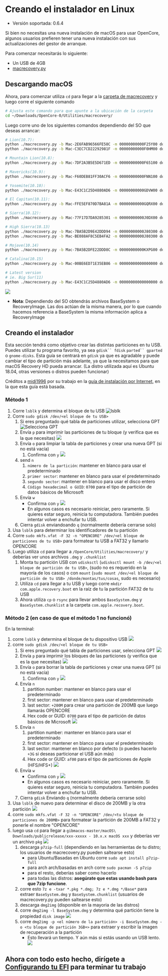 # Creando el instalador en Linux

* Versión soportada: 0.6.4

Si bien no necesitas una nueva instalación de macOS para usar OpenCore, algunos usuarios prefieren tener una nueva instalación con sus actualizaciones del gestor de arranque.

Para comenzar necesitarás lo siguiente:

* Un USB de 4GB
* [macrecovery.py](https://github.com/acidanthera/OpenCorePkg/releases)

## Descargando macOS

Ahora, para comenzar utiliza `cd` para llegar a la [carpeta de macrecovery](https://github.com/acidanthera/OpenCorePkg/releases) y luego corre el siguiente comando

```sh
# Ajusta este comando para que apunte a la ubicación de la carpeta
cd ~/Downloads/OpenCore-0/Utilities/macrecovery/
```

Luego corre uno de los siguientes comandos dependiendo del SO que deseas arrancar:

```sh
# Lion(10.7):
python ./macrecovery.py -b Mac-2E6FAB96566FE58C -m 00000000000F25Y00 download
python ./macrecovery.py -b Mac-C3EC7CD22292981F -m 00000000000F0HM00 download

# Mountain Lion(10.8):
python ./macrecovery.py -b Mac-7DF2A3B5E5D671ED -m 00000000000F65100 download

# Mavericks(10.9):
python ./macrecovery.py -b Mac-F60DEB81FF30ACF6 -m 00000000000FNN100 download

# Yosemite(10.10):
python ./macrecovery.py -b Mac-E43C1C25D4880AD6 -m 00000000000GDVW00 download

# El Capitan(10.11):
python ./macrecovery.py -b Mac-FFE5EF870D7BA81A -m 00000000000GQRX00 download

# Sierra(10.12):
python ./macrecovery.py -b Mac-77F17D7DA9285301 -m 00000000000J0DX00 download

# High Sierra(10.13)
python ./macrecovery.py -b Mac-7BA5B2D9E42DDD94 -m 00000000000J80300 download
python ./macrecovery.py -b Mac-BE088AF8C5EB4FA2 -m 00000000000J80300 download

# Mojave(10.14)
python ./macrecovery.py -b Mac-7BA5B2DFE22DDD8C -m 00000000000KXPG00 download

# Catalina(10.15)
python ./macrecovery.py -b Mac-00BE6ED71E35EB86 -m 00000000000000000 download

# Latest version
# ie. Big Sur(11)
python ./macrecovery.py -b Mac-E43C1C25D4880AD6 -m 00000000000000000 download
```

![](../images/installer-guide/legacy-mac-install-md/download-done.png)

* **Nota**: Dependiendo del SO obtendrás archivos BaseSystem o RecoveryImage. Las dos actúan de la misma manera, por lo que cuando hacemos referencia a BaseSystem la misma información aplica a RecoveryImage
## Creando el instalador

Esta sección tendrá como objetivo crear las distintas particiones en tu USB. Puedes utilizar tu programa favorito, ya sea `gdisk`` fdisk` `parted`` gparted` o `gnome-disks`. Esta guía se centrará en `gdisk` ya que es agradable y puede cambiar el tipo de partición más adelante, ya que la necesitamos para que macOS Recovery HD pueda arrancar. (La distro utilizada aquí es Ubuntu 18.04, otras versiones o distros pueden funcionar)


Créditos a [midi1996](https://github.com/midi1996) por su trabajo en la [guía de instalación por Internet](https://midi1996.github.io/hackintosh-internet-install-gitbook/), en la que esta guía está basada. 

### Método 1

1. Corre `lsblk` y determina el bloque de tu USB
  ![lsblk](../images/installer-guide/linux-install-md/unknown-5.png)
2. Corre `sudo gdisk /dev/<el bloque de tu USB>`
   1. Si eres preguntado  qué tabla de particiones utilizar, selecciona GPT
      ![Selecciona GPT](../images/installer-guide/linux-install-md/unknown-6.png)
   2. Envía `p` para imprimir las particiones de tu bloque \(y verifica que es la que necesitas\)
      ![](../images/installer-guide/linux-install-md/unknown-13.png)
   3. Envía `o` para limpiar la tabla de particiones y crear una nueva GPT (si no está vacía)
      1. Confirma con `y`
         ![](../images/installer-guide/linux-install-md/unknown-8.png)
   4. send `n`
      1. `número de la partición`:  mantener en blanco para usar el predeterminado 
      2. `primer sector`:  mantener en blanco para usar el predeterminado 
      3. `segundo sector`:  mantener en blanco para usar el disco entero
      4. `Código hexadecimal o GUID`: `0700` para el tipo de partición de datos básicos de Microsoft
   5. Envía `w`
      * Confirma con `y`
      ![](../images/installer-guide/linux-install-md/unknown-9.png)
      * En algunos casos es necesario reiniciar, pero raramente. Si quieres estar seguro, reinicia tu computadora. También puedes intentar volver a enchufar tu USB.
   6. Cierra `gdisk` enviandoando `q` (normalmente debería cerrarse solo)
3. Usa `lsblk` para determinar los identificadores de tu partición
4. Corre `sudo mkfs.vfat -F 32 -n "OPENCORE" /dev/<el bloque de particiones de tu USB>` para formatear tu USB a FAT32 y llamarlo OPENCORE
5. Luego utiliza `cd` para llegar a `/OpenCore/Utilities/macrecovery/` y deberías ver unos archivos `.dmg` y `.chunklist`
   1. Monta tu partición USB con `udisksctl` (`udisksctl mount -b /dev/<el bloque de partición de tu USB>`, (sudo no es requerido en la mayoría de los casos) o con `mount` (`sudo mount /dev/<el bloque de partición de tu USB> /donde/montas/tus/cosas`, sudo es necesario)
   2. Utiliza `cd` para llegar a tu USB y luego corre `mkdir com.apple.recovery.boot` en la raíz de tu la partición FAT32 de tu USB
   3. Ahora utiliza `cp` o `rsync` para llevar ambos `BaseSystem.dmg` y `BaseSystem.chunklist` a la carpeta `com.apple.recovery.boot`.
### Método 2 (en caso de que el método 1 no funcionó)

En la terminal:

1. corre `lsblk` y determina el bloque de tu dispositivo USB
   ![](../images/installer-guide/linux-install-md/unknown-11.png)
2. corre `sudo gdisk /dev/<el bloque de tu USB>`
   1. Si eres preguntado qué tabla de particiones usar, selecciona GPT
      ![](../images/installer-guide/linux-install-md/unknown-12.png)
   2. Envía `p` para imprimir los bloques de las particiones \(y verifica que es la que necesitas\)
      ![](../images/installer-guide/linux-install-md/unknown-13.png)
   3. Envía `o` para borrar la tabla de particiones y crear una nueva GPT (si no está vacía)
      1. Confirma con `y`
         ![](../images/installer-guide/linux-install-md/unknown-14.png)
   4. Envía `n`
      1. partition number: mantener en blanco para usar el predeterminado 
      2. first sector: mantener en blanco para usar el predeterminado
      3. last sector: `+200M` para crear una partición de 200MB que luego llamarás OPENCORE
      4. Hex code or GUID: `0700` para el tipo de partición de datos básicos de Microsoft
      ![](../images/installer-guide/linux-install-md/unknown-15.png)
   5. Envía `n`
      1. partition number: mantener en blanco para usar el predeterminado 
      2. first sector: mantener en blanco para usar el predeterminado 
      3. last sector: mantener en blanco por defecto \(o puedes hacerlo `+3G` si deseas particionar el USB aún más\)
      4. Hex code or GUID: `af00` para el tipo de particiones de Apple (HFS/HFS+)
      ![](../images/installer-guide/linux-install-md/unknown-16.png)
   6. Envía `w`
      * Confirma con `y`
      ![](../images/installer-guide/linux-install-md/unknown-17.png)
      * En algunos casos es necesario reiniciar, pero raramente. Si quieres estar seguro, reinicia tu computadora. También puedes intentar volver a enchufar tu USB.
   7. Cierra `gdisk` Envíando `q` (normalmente debería cerrarse solo)
3. Usa `lsblk` de nuevo para determinar el disco de 200MB y la otra partición
   ![](../images/installer-guide/linux-install-md/unknown-18.png)
4. corre `sudo mkfs.vfat -F 32 -n "OPENCORE" /dev/<tu bloque de particiones de 200MB>` para formatear la partición de 200MB a FAT32 y ponerle el nombre "OPENCORE"
5. luego usa `cd` para llegar a `gibmacos-master/macOS\ Downloads/publicrelease/xxx-xxxxx - 10.x.x macOS xxx` y deberías ver un archivo `pkg`
   ![](../images/installer-guide/linux-install-md/unknown-19.png)
   1. descarga `p7zip-full` (dependiendo en las herramientas de tu distro; los usuarios de macrecovery.py pueden saltearse esto)
      * para Ubuntu/Basadas en Ubuntu corre `sudo apt install p7zip-full`
      * para arch arch/basadas en arch corre `sudo pacman -S p7zip`
      * para el resto, deberías saber como hacerlo
      * para todas las distros: **asegúrate que estas usando bash para que 7zip funcione**.
   2. corre esto `7z e -txar *.pkg *.dmg; 7z e *.dmg */Base*` para extraer `BaseSystem.dmg` y `BaseSystem.chunklist` (usuarios de macrecovery.py pueden saltearse esto)
   3. descarga `dmg2img` (disponible en la mayoria de las distros)
   4. corre `dmg2img -l BaseSystem.dmg` y determina qué partición tiene la propiedad `disk image`
      ![](../images/installer-guide/linux-install-md/unknown-20.png)
   5. corre `dmg2img -p <el número de la partición> -i BaseSystem.dmg -o <tu bloque de partición 3GB+>` para extraer y escribir la imagen de recuperación a la partición
      * Esto llevará un tiempo. Y aún más si estás usando un USB lento.
      ![](../images/installer-guide/linux-install-md/unknown-21.png)

## Ahora con todo esto hecho, dirígete a [Configurando tu EFI](./opencore-efi.md) para terminar tu trabajo
